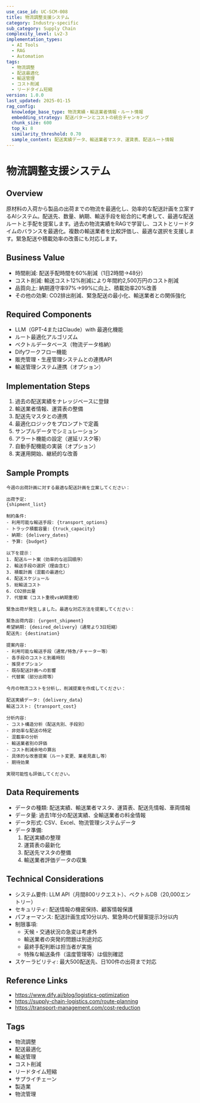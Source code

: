 ```yaml
---
use_case_id: UC-SCM-008
title: 物流調整支援システム
category: Industry-specific
sub_category: Supply Chain
complexity_level: Lv2-3
implementation_types:
  - AI Tools
  - RAG
  - Automation
tags:
  - 物流調整
  - 配送最適化
  - 輸送管理
  - コスト削減
  - リードタイム短縮
version: 1.0.0
last_updated: 2025-01-15
rag_config:
  knowledge_base_type: 物流実績・輸送業者情報・ルート情報
  embedding_strategy: 配送パターンとコストの統合チャンキング
  chunk_size: 600
  top_k: 8
  similarity_threshold: 0.70
  sample_content: 配送実績データ、輸送業者マスタ、運賃表、配送ルート情報
---
```


# 物流調整支援システム

## Overview

原材料の入荷から製品の出荷までの物流を最適化し、効率的な配送計画を立案するAIシステム。配送先、数量、納期、輸送手段を総合的に考慮して、最適な配送ルートと手配を提案します。過去の物流実績をRAGで学習し、コストとリードタイムのバランスを最適化。複数の輸送業者を比較評価し、最適な選択を支援します。緊急配送や積載効率の改善にも対応します。

## Business Value

- 時間削減: 配送手配時間を60%削減（1日2時間→48分）
- コスト削減: 輸送コスト12%削減により年間約2,500万円のコスト削減
- 品質向上: 納期遵守率97%→99%に向上、積載効率20%改善
- その他の効果: CO2排出削減、緊急配送の最小化、輸送業者との関係強化

## Required Components

- LLM（GPT-4またはClaude）with 最適化機能
- ルート最適化アルゴリズム
- ベクトルデータベース（物流データ格納）
- Difyワークフロー機能
- 販売管理・生産管理システムとの連携API
- 輸送管理システム連携（オプション）

## Implementation Steps

1. 過去の配送実績をナレッジベースに登録
2. 輸送業者情報、運賃表の整備
3. 配送先マスタとの連携
4. 最適化ロジックをプロンプトで定義
5. サンプルデータでシミュレーション
6. アラート機能の設定（遅延リスク等）
7. 自動手配機能の実装（オプション）
8. 実運用開始、継続的な改善

## Sample Prompts

```
今週の出荷計画に対する最適な配送計画を立案してください：

出荷予定:
{shipment_list}

制約条件:
- 利用可能な輸送手段: {transport_options}
- トラック積載容量: {truck_capacity}
- 納期: {delivery_dates}
- 予算: {budget}

以下を提示：
1. 配送ルート案（効率的な巡回順序）
2. 輸送手段の選択（理由含む）
3. 積載計画（混載の最適化）
4. 配送スケジュール
5. 総輸送コスト
6. CO2排出量
7. 代替案（コスト重視vs納期重視）
```

```
緊急出荷が発生しました。最適な対応方法を提案してください：

緊急出荷内容: {urgent_shipment}
希望納期: {desired_delivery}（通常より3日短縮）
配送先: {destination}

提案内容:
- 利用可能な輸送手段（通常/特急/チャーター等）
- 各手段のコストと到着時刻
- 推奨オプション
- 既存配送計画への影響
- 代替案（部分出荷等）
```

```
今月の物流コストを分析し、削減提案を作成してください：

配送実績データ: {delivery_data}
輸送コスト: {transport_cost}

分析内容:
- コスト構造分析（配送先別、手段別）
- 非効率な配送の特定
- 混載率の分析
- 輸送業者別の評価
- コスト削減余地の算出
- 具体的な改善提案（ルート変更、業者見直し等）
- 期待効果

実現可能性も評価してください。
```

## Data Requirements

- データの種類: 配送実績、輸送業者マスタ、運賃表、配送先情報、車両情報
- データ量: 過去1年分の配送実績、全輸送業者の料金情報
- データ形式: CSV、Excel、物流管理システムデータ
- データ準備:
  1. 配送実績の整理
  2. 運賃表の最新化
  3. 配送先マスタの整備
  4. 輸送業者評価データの収集

## Technical Considerations

- システム要件: LLM API（月間800リクエスト）、ベクトルDB（20,000エントリー）
- セキュリティ: 配送情報の機密保持、顧客情報保護
- パフォーマンス: 配送計画生成10分以内、緊急時の代替案提示3分以内
- 制限事項:
  - 天候・交通状況の急変は考慮外
  - 輸送業者の突発的問題は別途対応
  - 最終手配判断は担当者が実施
  - 特殊な輸送条件（温度管理等）は個別確認
- スケーラビリティ: 最大500配送先、日100件の出荷まで対応

## Reference Links

- https://www.dify.ai/blog/logistics-optimization
- https://supply-chain-logistics.com/route-planning
- https://transport-management.com/cost-reduction

## Tags

- 物流調整
- 配送最適化
- 輸送管理
- コスト削減
- リードタイム短縮
- サプライチェーン
- 製造業
- 物流管理
